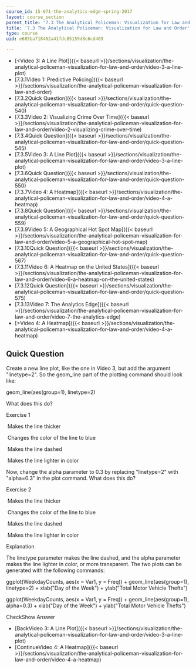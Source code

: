 ```yaml
---
course_id: 15-071-the-analytics-edge-spring-2017
layout: course_section
parent_title: '7.3 The Analytical Policeman: Visualization for Law and Order'
title: '7.3 The Analytical Policeman: Visualization for Law and Order'
type: course
uid: e685ba718462a41fdc85159d8c6cd469

---
```


*   [<Video 3: A Line Plot]({{< baseurl >}}/sections/visualization/the-analytical-policeman-visualization-for-law-and-order/video-3-a-line-plot)
*   [7.3.1Video 1: Predictive Policing]({{< baseurl >}}/sections/visualization/the-analytical-policeman-visualization-for-law-and-order)
*   [7.3.2Quick Question]({{< baseurl >}}/sections/visualization/the-analytical-policeman-visualization-for-law-and-order/quick-question-540)
*   [7.3.3Video 2: Visualizing Crime Over Time]({{< baseurl >}}/sections/visualization/the-analytical-policeman-visualization-for-law-and-order/video-2-visualizing-crime-over-time)
*   [7.3.4Quick Question]({{< baseurl >}}/sections/visualization/the-analytical-policeman-visualization-for-law-and-order/quick-question-545)
*   [7.3.5Video 3: A Line Plot]({{< baseurl >}}/sections/visualization/the-analytical-policeman-visualization-for-law-and-order/video-3-a-line-plot)
*   [7.3.6Quick Question]({{< baseurl >}}/sections/visualization/the-analytical-policeman-visualization-for-law-and-order/quick-question-550)
*   [7.3.7Video 4: A Heatmap]({{< baseurl >}}/sections/visualization/the-analytical-policeman-visualization-for-law-and-order/video-4-a-heatmap)
*   [7.3.8Quick Question]({{< baseurl >}}/sections/visualization/the-analytical-policeman-visualization-for-law-and-order/quick-question-559)
*   [7.3.9Video 5: A Geographical Hot Spot Map]({{< baseurl >}}/sections/visualization/the-analytical-policeman-visualization-for-law-and-order/video-5-a-geographical-hot-spot-map)
*   [7.3.10Quick Question]({{< baseurl >}}/sections/visualization/the-analytical-policeman-visualization-for-law-and-order/quick-question-567)
*   [7.3.11Video 6: A Heatmap on the United States]({{< baseurl >}}/sections/visualization/the-analytical-policeman-visualization-for-law-and-order/video-6-a-heatmap-on-the-united-states)
*   [7.3.12Quick Question]({{< baseurl >}}/sections/visualization/the-analytical-policeman-visualization-for-law-and-order/quick-question-575)
*   [7.3.13Video 7: The Analytics Edge]({{< baseurl >}}/sections/visualization/the-analytical-policeman-visualization-for-law-and-order/video-7-the-analytics-edge)
*   [\>Video 4: A Heatmap]({{< baseurl >}}/sections/visualization/the-analytical-policeman-visualization-for-law-and-order/video-4-a-heatmap)

Quick Question
--------------

Create a new line plot, like the one in Video 3, but add the argument "linetype=2". So the geom\_line part of the plotting command should look like:

geom\_line(aes(group=1), linetype=2)

What does this do?

Exercise 1

&nbsp;Makes the line thicker&nbsp;

&nbsp;Changes the color of the line to blue&nbsp;

&nbsp;Makes the line dashed&nbsp;

&nbsp;Makes the line lighter in color&nbsp;

Now, change the alpha parameter to 0.3 by replacing "linetype=2" with "alpha=0.3" in the plot command. What does this do?

Exercise 2

&nbsp;Makes the line thicker&nbsp;

&nbsp;Changes the color of the line to blue&nbsp;

&nbsp;Makes the line dashed&nbsp;

&nbsp;Makes the line lighter in color&nbsp;

Explanation

The linetype parameter makes the line dashed, and the alpha parameter makes the line lighter in color, or more transparent. The two plots can be generated with the following commands:

ggplot(WeekdayCounts, aes(x = Var1, y = Freq)) + geom\_line(aes(group=1), linetype=2) + xlab("Day of the Week") + ylab("Total Motor Vehicle Thefts")

ggplot(WeekdayCounts, aes(x = Var1, y = Freq)) + geom\_line(aes(group=1), alpha=0.3) + xlab("Day of the Week") + ylab("Total Motor Vehicle Thefts")

CheckShow Answer

*   [BackVideo 3: A Line Plot]({{< baseurl >}}/sections/visualization/the-analytical-policeman-visualization-for-law-and-order/video-3-a-line-plot)
*   [ContinueVideo 4: A Heatmap]({{< baseurl >}}/sections/visualization/the-analytical-policeman-visualization-for-law-and-order/video-4-a-heatmap)